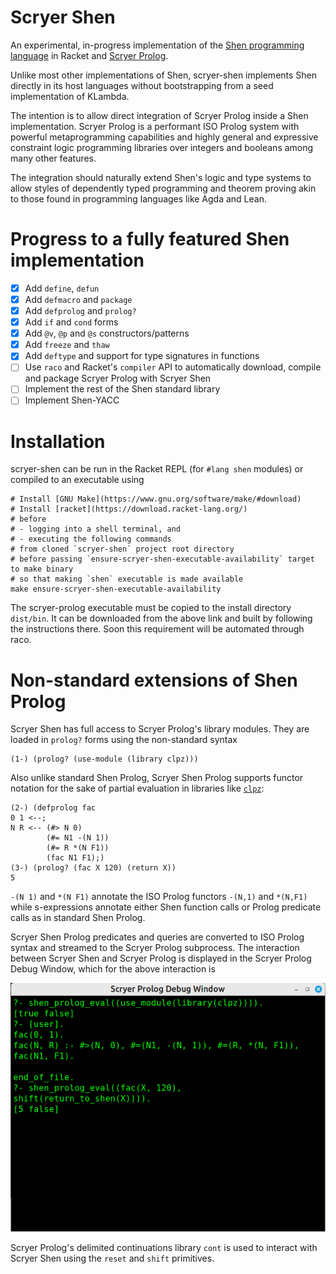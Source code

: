 
# Scryer Shen

An experimental, in-progress implementation of the [Shen programming
language](https://www.shenlanguage.org) in Racket and [Scryer Prolog](https://github.com/mthom/scryer-prolog).

Unlike most other implementations of Shen, scryer-shen implements Shen
directly in its host languages without bootstrapping from a seed
implementation of KLambda. 

The intention is to allow direct integration of Scryer Prolog inside a
Shen implementation. Scryer Prolog is a performant ISO Prolog system
with powerful metaprogramming capabilities and highly general and
expressive constraint logic programming libraries over integers and
booleans among many other features.

The integration should naturally extend Shen's logic and type systems
to allow styles of dependently typed programming and theorem proving akin to
those found in programming languages like Agda and Lean.

# Progress to a fully featured Shen implementation

- [x] Add `define`, `defun`
- [x] Add `defmacro` and `package`
- [x] Add `defprolog` and `prolog?`
- [x] Add `if` and `cond` forms
- [x] Add `@v`, `@p` and `@s` constructors/patterns
- [x] Add `freeze` and `thaw`
- [x] Add `deftype` and support for type signatures in functions
- [ ] Use `raco` and Racket's `compiler` API to automatically download, 
      compile and package Scryer Prolog with Scryer Shen
- [ ] Implement the rest of the Shen standard library
- [ ] Implement Shen-YACC

# Installation

scryer-shen can be run in the Racket REPL (for
`#lang shen` modules) or compiled to an executable using

```shell
# Install [GNU Make](https://www.gnu.org/software/make/#download)
# Install [racket](https://download.racket-lang.org/)
# before 
# - logging into a shell terminal, and
# - executing the following commands
# from cloned `scryer-shen` project root directory
# before passing `ensure-scryer-shen-executable-availability` target to make binary
# so that making `shen` executable is made available
make ensure-scryer-shen-executable-availability
```

The scryer-prolog executable must be copied to
the install directory `dist/bin`. It can be downloaded from the above
link and built by following the instructions there. Soon this requirement
will be automated through raco.

# Non-standard extensions of Shen Prolog

Scryer Shen has full access to Scryer Prolog's library modules. They
are loaded in `prolog?` forms using the non-standard syntax

```
(1-) (prolog? (use-module (library clpz)))
```

Also unlike standard Shen Prolog, Scryer Shen Prolog supports 
functor notation for the sake of partial evaluation in libraries
like [`clpz`](https://github.com/triska/clpz):

```
(2-) (defprolog fac
0 1 <--;
N R <-- (#> N 0)
        (#= N1 -(N 1))
        (#= R *(N F1))
        (fac N1 F1);)
(3-) (prolog? (fac X 120) (return X))
5
```

`-(N 1)` and `*(N F1)` annotate the ISO Prolog functors `-(N,1)`
and `*(N,F1)` while s-expressions annotate either Shen function calls
or Prolog predicate calls as in standard Shen Prolog.

Scryer Shen Prolog predicates and queries are converted to ISO Prolog
syntax and streamed to the Scryer Prolog subprocess. The interaction
between Scryer Shen and Scryer Prolog is displayed in the Scryer
Prolog Debug Window, which for the above interaction is

![Scryer Prolog Debug Window](screenshots/debug_window.png)

Scryer Prolog's delimited continuations library `cont` is used to
interact with Scryer Shen using the `reset` and `shift` primitives.
